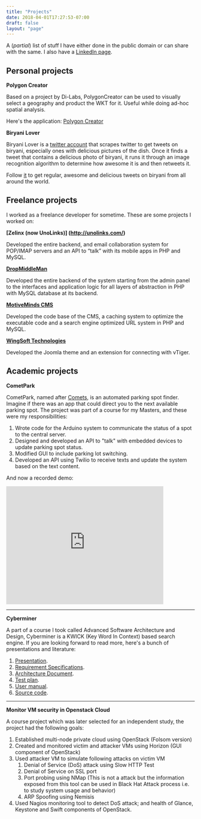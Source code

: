 ```yaml
---
title: "Projects"
date: 2018-04-01T17:27:53-07:00
draft: false
layout: "page"
---
```

A (*partial*) list of stuff I have either done in the public domain or can share with the same. I also have a [LinkedIn page](https://www.linkedin.com/in/adeydas/).

## Personal projects
**Polygon Creator**

Based on a project by Di-Labs, PolygonCreator can be used to visually select a geography and product the WKT for it. Useful while doing ad-hoc spatial analysis.

Here's the application: [Polygon Creator](http://polygoncreator.abhis.ws/)

**Biryani Lover**

Biryani Lover is a [twitter account](https://twitter.com/biryanilvr) that scrapes twitter to get tweets on biryani, especially ones with delicious pictures of the dish. Once it finds a tweet that contains a delicious photo of biryani, it runs it through an image recognition algorithm to determine how awesome it is and then retweets it.

Follow [it](https://twitter.com/biryanilvr) to get regular, awesome and delicious tweets on biryani from all around the world.

## Freelance projects
I worked as a freelance developer for sometime. These are some projects I worked on:

**[Zelinx (now UnoLinks)] (http://unolinks.com/)**

Developed the entire backend, and email collaboration system for POP/IMAP servers and an API to “talk” with its mobile apps in PHP and MySQL.

**[DropMiddleMan](http://getfundinggroup.com/)**

Developed the entire backend of the system starting from the admin panel to the interfaces and application logic for all layers of abstraction in PHP with MySQL database at its backend.

**[MotiveMinds CMS](http://www.motiveminds.com/)**

Developed the code base of the CMS, a caching system to optimize the executable code and a search engine optimized URL system in PHP and MySQL.

**[WingSoft Technologies](http://wingsofttechnology.com/)**

Developed the Joomla theme and an extension for connecting with vTiger.


## Academic projects
**CometPark**

CometPark, named after [Comets](https://www.utdallas.edu/news/2012/8/20-19131_The-Whoosh-A-Sign-of-Comet-Spirit-Has-Become-Campu_article-wide.html), is an automated parking spot finder. Imagine if there was an app that could direct you to the next available parking spot. The project was part of a course for my Masters, and these were my responsibilities:

1. Wrote code for the Arduino system to communicate the status of a spot to the central server.
2. Designed and developed an API to "talk" with embedded devices to update parking spot status.
3. Modified GUI to include parking lot switching.
4. Developed an API using Twilio to receive texts and update the system based on the text content.

And now a recorded demo:

<iframe width="420" height="315" src="https://www.youtube.com/embed/JuL5LIw7KDw" frameborder="0" allowfullscreen></iframe>

---

**Cyberminer**

A part of a course I took called Advanced Software Architecture and Design, Cyberminer is a KWICK (Key Word In Context) based search engine. If you are looking forward to read more, here's a bunch of presentations and literature:

1. [Presentation](https://prezi.com/ym5gpflk0fte/cyberminer/#).
2. [Requirement Specifications](Requirement_Specification.docx).
3. [Architecture Document](/files/Architecture_Document.docx).
4. [Test plan](/files/Test_Plan.doc).
5. [User manual](/files/Test_Plan.doc).
6. [Source code](https://github.com/adeydas/Cyberminer).

---

**Monitor VM security in Openstack Cloud**

A course project which was later selected for an independent study, the project had the following goals:

1. Established multi-node private cloud using OpenStack (Folsom version)
2. Created and monitored victim and attacker VMs using Horizon (GUI component of OpenStack)
3. Used attacker VM to simulate following attacks on victim VM
    1. Denial of Service (DoS) attack using Slow HTTP Test
    2. Denial of Service on SSL port 
    3. Port probing using NMap (This is not a attack but the information exposed from this tool can be used in Black Hat Attack process i.e. to study system usage and behavior)
    4. ARP Spoofing using Nemisis
4. Used Nagios monitoring tool to detect DoS attack; and health of Glance, Keystone and Swift components of OpenStack.
